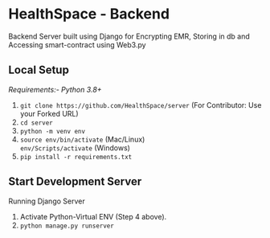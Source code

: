 # HealthSpace - Backend
Backend Server built using Django for Encrypting EMR, Storing in db and Accessing smart-contract using Web3.py

**Local Setup**
---
*Requirements:- Python 3.8+*<br>
1) `git clone https://github.com/HealthSpace/server`
(For Contributor: Use your Forked URL)
2) `cd server`
3) `python -m venv env`
4) `source env/bin/activate` (Mac/Linux)<br>
   `env/Scripts/activate` (Windows)
5) `pip install -r requirements.txt`

Start Development Server<br>
---
Running Django Server
1) Activate Python-Virtual ENV (Step 4 above).
2) `python manage.py runserver`
